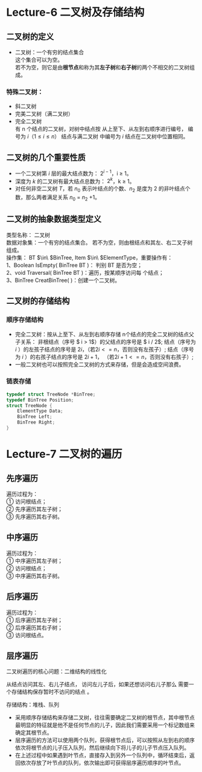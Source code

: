 # Lecture-6 二叉树及存储结构

## 二叉树的定义

- 二叉树：一个有穷的结点集合  
  这个集合可以为空。  
  若不为空，则它是由**根节点**和称为其**左子树**和**右子树**的两个不相交的二叉树组成。

### 特殊二叉树：
- 斜二叉树
- 完美二叉树（满二叉树）
- 完全二叉树  
有 n 个结点的二叉树，对树中结点按 从上至下、从左到右顺序进行编号， 编号为 $i（1 ≤ i ≤ n）$ 结点与满二叉树 中编号为 $i$ 结点在二叉树中位置相同。

## 二叉树的几个重要性质

- 一个二叉树第 $i$ 层的最大结点数为： $2^{ i-1}$，i $\ge$ 1。
- 深度为 $k$ 的二叉树有最大结点总数为： $2^{k}$，k $\ge$ 1。
- 对任何非空二叉树 $T$，若 $n_0$ 表示叶结点的个数、$n_2$ 是度为 2 的非叶结点个数，那么两者满足关系 $n_0$ = $n_2$ +1。

## 二叉树的抽象数据类型定义

类型名称：  二叉树   
数据对象集：一个有穷的结点集合。 若不为空，则由根结点和其左、右二叉子树组成。  
操作集： BT $\in\ $BinTree, Item $\in\ $ElementType，重要操作有：  
1、Boolean IsEmpty( BinTree BT )： 判别 BT 是否为空；  
2、void Traversal( BinTree BT )：遍历，按某顺序访问每 个结点；   
3、BinTree CreatBinTree( )：创建一个二叉树。  

## 二叉树的存储结构

### 顺序存储结构

- 完全二叉树：按从上至下、从左到右顺序存储 n个结点的完全二叉树的结点父子关系：
非根结点（序号 $ i > 1$）的父结点的序号是 $ i / 2$;
结点（序号为 $i$ ）的左孩子结点的序号是 $2i$，（若$2 i <= n$，否则没有左孩子）;
结点（序号为 $i$ ）的右孩子结点的序号是 $2i+1$， （若$2 i +1<= n$，否则没有右孩子）;
- 一般二叉树也可以按照完全二叉树的方式来存储，但是会造成空间浪费。

### 链表存储

```c
typedef struct TreeNode *BinTree;
typedef BinTree Position;
struct TreeNode {
    ElementType Data;
    BinTree Left;
    BinTree Right;
}
```

# Lecture-7 二叉树的遍历

## 先序遍历 
遍历过程为：   
① 访问根结点；   
② 先序遍历其左子树；  
③ 先序遍历其右子树。  

## 中序遍历
遍历过程为：  
① 中序遍历其左子树；   
② 访问根结点；  
③ 中序遍历其右子树。  

## 后序遍历
遍历过程为：   
① 后序遍历其左子树；   
② 后序遍历其右子树；  
③ 访问根结点。

## 层序遍历
二叉树遍历的核心问题：二维结构的线性化 

从结点访问其左、右儿子结点， 访问左儿子后，如果还想访问右儿子那么 需要一个存储结构保存暂时不访问的结点 。

存储结构：堆栈、队列  

- 采用顺序存储结构来存储二叉树，往往需要确定二叉树的根节点，其中根节点最明显的特征就是他不是任何节点的儿子，因此我们需要采用一个标记数组来确定其根节点。
- 层序遍历的方法可以使用两个队列，获得根节点后，可以按照从左到右的顺序依次将根节点的儿子压入队列，然后继续向下将儿子的儿子节点压入队列。
- 在上述过程中如果遇到叶节点，直接存入到另外一个队列中，循环结束后，返回依次存放了叶节点的队列，依次输出即可获得层序遍历顺序的叶节点。